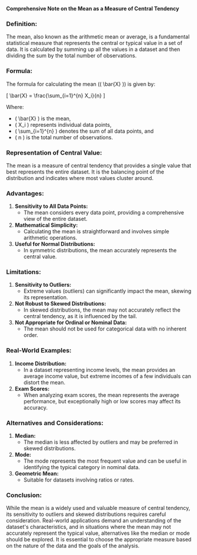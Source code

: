 **Comprehensive Note on the Mean as a Measure of Central Tendency**

### Definition:
The mean, also known as the arithmetic mean or average, is a fundamental statistical measure that represents the central or typical value in a set of data. It is calculated by summing up all the values in a dataset and then dividing the sum by the total number of observations.

### Formula:
The formula for calculating the mean (\( \bar{X} \)) is given by:

\[ \bar{X} = \frac{\sum_{i=1}^{n} X_i}{n} \]

Where:
- \( \bar{X} \) is the mean,
- \( X_i \) represents individual data points,
- \( \sum_{i=1}^{n} \) denotes the sum of all data points, and
- \( n \) is the total number of observations.

### Representation of Central Value:
The mean is a measure of central tendency that provides a single value that best represents the entire dataset. It is the balancing point of the distribution and indicates where most values cluster around.

### Advantages:
1. **Sensitivity to All Data Points:**
   - The mean considers every data point, providing a comprehensive view of the entire dataset.
2. **Mathematical Simplicity:**
   - Calculating the mean is straightforward and involves simple arithmetic operations.
3. **Useful for Normal Distributions:**
   - In symmetric distributions, the mean accurately represents the central value.

### Limitations:
1. **Sensitivity to Outliers:**
   - Extreme values (outliers) can significantly impact the mean, skewing its representation.
2. **Not Robust to Skewed Distributions:**
   - In skewed distributions, the mean may not accurately reflect the central tendency, as it is influenced by the tail.
3. **Not Appropriate for Ordinal or Nominal Data:**
   - The mean should not be used for categorical data with no inherent order.

### Real-World Examples:
1. **Income Distribution:**
   - In a dataset representing income levels, the mean provides an average income value, but extreme incomes of a few individuals can distort the mean.
2. **Exam Scores:**
   - When analyzing exam scores, the mean represents the average performance, but exceptionally high or low scores may affect its accuracy.

### Alternatives and Considerations:
1. **Median:**
   - The median is less affected by outliers and may be preferred in skewed distributions.
2. **Mode:**
   - The mode represents the most frequent value and can be useful in identifying the typical category in nominal data.
3. **Geometric Mean:**
   - Suitable for datasets involving ratios or rates.

### Conclusion:
While the mean is a widely used and valuable measure of central tendency, its sensitivity to outliers and skewed distributions requires careful consideration. Real-world applications demand an understanding of the dataset's characteristics, and in situations where the mean may not accurately represent the typical value, alternatives like the median or mode should be explored. It is essential to choose the appropriate measure based on the nature of the data and the goals of the analysis.